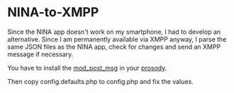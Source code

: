 # NINA-to-XMPP

Since the NINA app doesn't work on my smartphone, I had to develop an alternative.
Since I am permanently available via XMPP anyway, I parse the same JSON files as the NINA app,
check for changes and send an XMPP message if necessary.

You have to install the [mod_post_msg](https://modules.prosody.im/mod_post_msg.html) in your
[prosody](https://prosody.im/).

Then copy config.defaults.php to config.php and fix the values.
